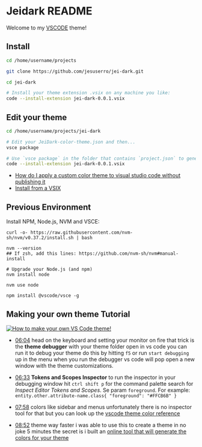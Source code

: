 # Jeidark README

Welcome to my [VSCODE](https://code.visualstudio.com/) theme!

## Install

``` bash
cd /home/username/projects

git clone https://github.com/jesuserro/jei-dark.git

cd jei-dark

# Install your theme extension .vsix on any machine you like:
code --install-extension jei-dark-0.0.1.vsix
```

## Edit your theme

``` bash
cd /home/username/projects/jei-dark

# Edit your JeiDark-color-theme.json and then...
vsce package

# Use `vsce package` in the folder that contains `project.json` to generate a package.
code --install-extension jei-dark-0.0.1.vsix
```

- [How do I apply a custom color theme to visual studio code without publishing it](https://stackoverflow.com/questions/69062735/how-do-i-apply-a-custom-color-theme-to-visual-studio-code-without-publishing-it)
- [Install from a VSIX](https://code.visualstudio.com/docs/editor/extension-marketplace#_install-from-a-vsix)

## Previous Environment

Install NPM, Node.js, NVM and VSCE:

``` shell
curl -o- https://raw.githubusercontent.com/nvm-sh/nvm/v0.37.2/install.sh | bash

nvm --version
## If zsh, add this lines: https://github.com/nvm-sh/nvm#manual-install

# Upgrade your Node.js (and npm)
nvm install node

nvm use node

npm install @vscode/vsce -g
```

## Making your own theme Tutorial

[![How to make your own VS Code theme!](https://img.youtube.com/vi/pGzssFNtWXw/0.jpg)](https://youtu.be/pGzssFNtWXw)

- [06:04](https://www.youtube.com/watch?v=pGzssFNtWXw&t=364s) head on the keyboard and setting your monitor on fire that trick is the **theme debugger** with your theme folder open in vs code you can run it to debug your theme do this by hitting `f5` or run `start debugging` up in the menu when you run the debugger vs code will pop open a new window with the theme customizations.

- [06:33](https://www.youtube.com/watch?v=pGzssFNtWXw&t=393s) **Tokens and Scopes Inspector** to run the inspector in your debugging window hit `ctrl shift p` for the command palette search for *Inspect Editor Tokens and Scopes*. Se param `foreground`. For example: `entity.other.attribute-name.class{ "foreground": "#FFCB6B" }`

- [07:58](https://www.youtube.com/watch?v=pGzssFNtWXw&t=478s) colors like sidebar and menus unfortunately there is no inspector tool for that but you can look up the [vscode theme color reference](https://code.visualstudio.com/api/references/theme-color)

- [08:52](https://www.youtube.com/watch?v=pGzssFNtWXw&t=532s) theme way faster i was able to use this to create a theme in no joke 5 minutes the secret is i built an [online tool that will generate the colors for your theme](https://coder-coder.com/vs-code-theme-color-generator/)
